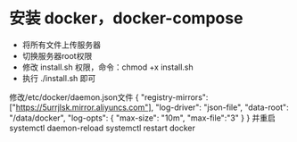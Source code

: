 # 安装 docker，docker-compose

 - 将所有文件上传服务器
 - 切换服务器root权限
 - 修改 install.sh 权限，命令：chmod +x install.sh
 - 执行 ./install.sh 即可

修改/etc/docker/daemon.json文件
{
  "registry-mirrors": ["https://5urrjlsk.mirror.aliyuncs.com"],
  "log-driver": "json-file",
  "data-root": "/data/docker",
  "log-opts": {
    "max-size": "10m",
    "max-file":"3"
  }
}
并重启
systemctl daemon-reload
systemctl restart docker
